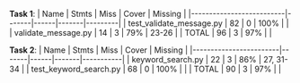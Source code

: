 **Task 1**:
| Name                     | Stmts | Miss | Cover | Missing |
|--------------------------|-------|------|-------|---------|
| test_validate_message.py | 82    | 0    | 100%  |         |
| validate_message.py      | 14    | 3    | 79%   | 23-26   |
| TOTAL                    | 96    | 3    | 97%   |         |

**Task 2**:
| Name                   | Stmts | Miss | Cover | Missing   |
|------------------------|-------|------|-------|-----------|
| keyword_search.py      | 22    | 3    | 86%   | 27, 31-34 |
| test_keyword_search.py | 68    | 0    | 100%  |           |
| TOTAL                  | 90    | 3    | 97%   |           |
